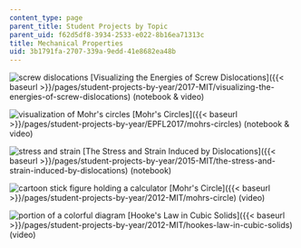 ```yaml
---
content_type: page
parent_title: Student Projects by Topic
parent_uid: f62d5df8-3934-2533-e022-8b16ea71313c
title: Mechanical Properties
uid: 3b1791fa-2707-339a-9edd-41e8682ea48b
---
```


![screw dislocations](BASEURL_PLACEHOLDER/resources/mitres_3_004f17_23_reddy-th) [Visualizing the Energies of Screw Dislocations]({{< baseurl >}}/pages/student-projects-by-year/2017-MIT/visualizing-the-energies-of-screw-dislocations) (notebook & video)

![visualization of Mohr's circles](BASEURL_PLACEHOLDER/resources/mitres_3_004f17_33_burnad-th) [Mohr's Circles]({{< baseurl >}}/pages/student-projects-by-year/EPFL2017/mohrs-circles)﻿ (notebook & video)

![stress and strain](BASEURL_PLACEHOLDER/resources/mitres_3_004f17_13_anon-th) [The Stress and Strain Induced by Dislocations]({{< baseurl >}}/pages/student-projects-by-year/2015-MIT/the-stress-and-strain-induced-by-dislocations) (notebook)

![cartoon stick figure holding a calculator](BASEURL_PLACEHOLDER/resources/mitres_3_004f17_1_anon-th) [Mohr's Circle]({{< baseurl >}}/pages/student-projects-by-year/2012-MIT/mohrs-circle) (video)

![portion of a colorful diagram](BASEURL_PLACEHOLDER/resources/mitres_3_004f17_3_anon-th) [Hooke's Law in Cubic Solids]({{< baseurl >}}/pages/student-projects-by-year/2012-MIT/hookes-law-in-cubic-solids) (video)